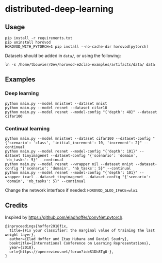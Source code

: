 # distributed-deep-learning

## Usage

```
pip install -r requirements.txt
pip uninstall horovod
HOROVOD_WITH_PYTORCH=1 pip install --no-cache-dir horovod[pytorch]
```

Datasets should be added in `data/`, or using the following:

```
ln -s /home/tbouvier/Dev/horovod-e2clab-examples/artifacts/data/ data
```

## Examples

### Deep learning

```
python main.py --model mnistnet --dataset mnist
python main.py --model resnet --dataset cifar10
python main.py --model resnet --model-config "{'depth': 48}" --dataset cifar100
```

### Continual learning

```
python main.py --model mnistnet --dataset cifar100 --dataset-config "{'scenario': 'class', 'initial_increment': 10, 'increment': 2}" --continual
python main.py --model resnet --model-config "{'depth': 101}" --dataset tinyimagenet --dataset-config "{'scenario': 'domain', 'nb_tasks': 5}" --continual
python main.py --model resnet --wrapper nil --dataset mnist --dataset-config "{'scenario': 'domain', 'nb_tasks': 5}" --continual
python main.py --model resnet --model-config "{'depth': 101}" --wrapper icarl --dataset tinyimagenet --dataset-config "{'scenario': 'domain', 'nb_tasks': 5}" --continual
```

Change the network interface if needed: `HOROVOD_GLOO_IFACE=wlo1`.

## Credits

Inspired by https://github.com/eladhoffer/convNet.pytorch.

```
@inproceedings{hoffer2018fix,
  title={Fix your classifier: the marginal value of training the last weight layer},
  author={Elad Hoffer and Itay Hubara and Daniel Soudry},
  booktitle={International Conference on Learning Representations},
  year={2018},
  url={https://openreview.net/forum?id=S1Dh8Tg0-},
}
```